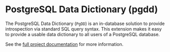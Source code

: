 # PostgreSQL Data Dictionary (pgdd)

The PostgreSQL Data Dictionary (`PgDD`) is an in-database solution to provide
introspection via standard SQL query syntax. This extension makes it easy to
provide a usable data dictionary to all users of a PostgreSQL database.

See the [full project documentation](https://rustprooflabs.github.io/pgdd/)
for more information.

